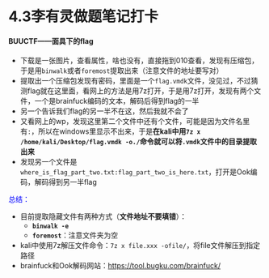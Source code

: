 # 4.3李有灵做题笔记打卡

#### BUUCTF——面具下的flag

* 下载是一张图片，查看属性，啥也没有，直接拖到010查看，发现有压缩包，于是用`binwalk`或者`foremost`提取出来（注意文件的地址要写对）
* 提取出一个压缩包发现有密码，里面是一个`flag.vmdk`文件，没见过，不过猜测flag就在这里面，看网上的方法是用7z打开，于是用7z打开，发现有两个文件，一个是brainfuck编码的文本，解码后得到flag的一半
* 另一个告诉我们flag的另一半不在这，然后我就不会了
* 又看网上的wp，发现这里第二个文件中还有个文件，可能是因为文件名里有`:`，所以在windows里显示不出来，于是**在kali中用`7z x /home/kali/Desktop/flag.vmdk -o./`命令就可以将`.vmdk`文件中的目录提取出来**
* 发现另一个文件是`where_is_flag_part_two.txt:flag_part_two_is_here.txt`，打开是Ook编码，解码得到另一半flag


<font color=blue>总结：</font>

* 目前提取隐藏文件有两种方式（**文件地址不要填错**）：
  * **`binwalk -e`**
  * **`foremost`**：注意文件夹为空
* kali中使用7z解压文件命令：`7z x file.xxx -ofile/`，将file文件解压到指定路径
* brainfuck和Ook解码网站：https://tool.bugku.com/brainfuck/